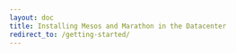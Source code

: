 ```yaml
---
layout: doc
title: Installing Mesos and Marathon in the Datacenter
redirect_to: /getting-started/
---
```


